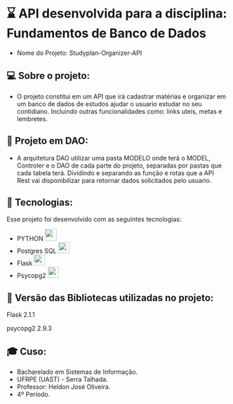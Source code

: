 # ⌛ API desenvolvida para a disciplina: Fundamentos de Banco de Dados

- Nome do Projeto: Studyplan-Organizer-API

## 💻 Sobre o projeto:
- O projeto constitui em um API que irá cadastrar matérias e organizar em um banco de dados de estudos ajudar o usuario  estudar no seu contidiano. Incluindo outras funcionalidades como: links uteis, metas e lembretes.

## 💭 Projeto em DAO:
 - A arquitetura DAO utilizar uma pasta MODELO onde terá o MODEL, Controler e o DAO de cada parte do projeto, separadas por pastas que cada tabela terá.
 Dividindo e separando as função e rotas que a API Rest vai disponibilizar para retornar dados solicitados pelo usuario.

## 🚀 Tecnologias:
Esse projeto foi desenvolvido com as seguintes tecnologias:
 - PYTHON <img src="https://user-images.githubusercontent.com/55465916/166395642-0444a019-c2cd-4a76-b7d6-0cbb941bad85.png" width="27px">
 - Postgres SQL <img src="https://img.icons8.com/color/344/postgreesql.png" width="25px">
 - Flask <img src="https://img.icons8.com/ios-filled/344/flask.png" width="25px">
 - Psycopg2 <img src="https://img.icons8.com/color-glass/344/stackoverflow.png" width="25px">

## 🎯 Versão das Bibliotecas utilizadas no projeto:
<p>Flask 2.1.1</p>
 <p>psycopg2 2.9.3</p>

## 🎓 Cuso:
 - Bacharelado em Sistemas de Informação.
 - UFRPE (UAST) - Serra Talhada.
 - Professor: Heldon José Oliveira.
 - 4º Período.
